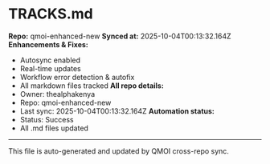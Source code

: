 # TRACKS.md

**Repo:** qmoi-enhanced-new
**Synced at:** 2025-10-04T00:13:32.164Z
**Enhancements & Fixes:**
- Autosync enabled
- Real-time updates
- Workflow error detection & autofix
- All markdown files tracked
**All repo details:**
- Owner: thealphakenya
- Repo: qmoi-enhanced-new
- Last sync: 2025-10-04T00:13:32.164Z
**Automation status:**
- Status: Success
- All .md files updated
---
This file is auto-generated and updated by QMOI cross-repo sync.
